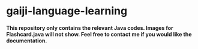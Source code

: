 # gaiji-language-learning

#### This repository only contains the relevant Java codes. Images for Flashcard.java will not show. Feel free to contact me if you would like the documentation.
